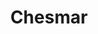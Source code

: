 ---
slug: "/chesmar"
order: 1
title: "Chesmar"
featuredImage: ./images/portfolio-chesmar.png
summary: "Ipsum deserunt aliqua aute est minim dolor qui officia incididunt"
color: ['#dcf7ef', '#71988d']
link: http://chesmarnorth.com
dark: false
stack: ['HTML', 'CSS','React']
video: ./videos/chesmar.mp4
---